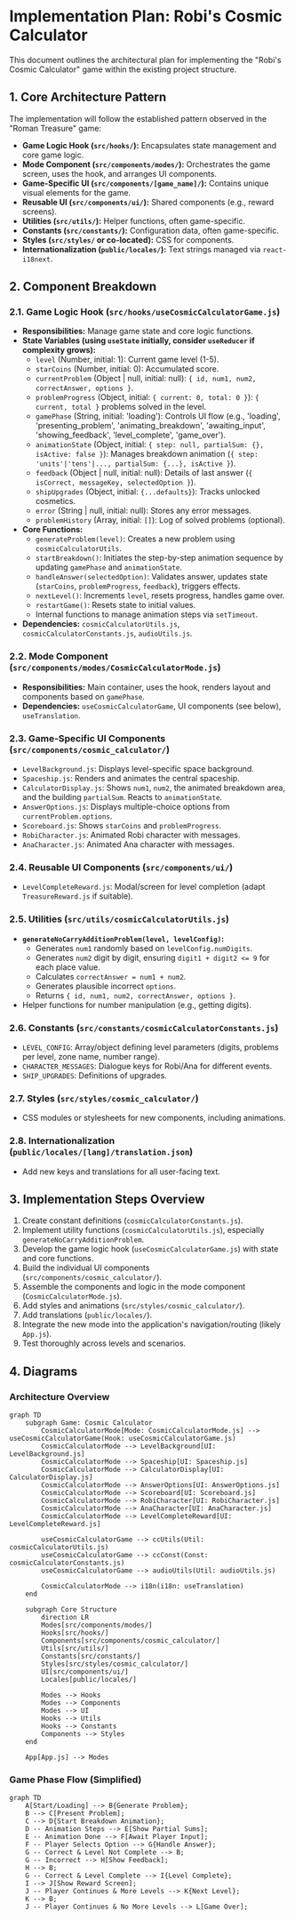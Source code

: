 # Implementation Plan: Robi's Cosmic Calculator

This document outlines the architectural plan for implementing the "Robi's Cosmic Calculator" game within the existing project structure.

## 1. Core Architecture Pattern

The implementation will follow the established pattern observed in the "Roman Treasure" game:

*   **Game Logic Hook (`src/hooks/`):** Encapsulates state management and core game logic.
*   **Mode Component (`src/components/modes/`):** Orchestrates the game screen, uses the hook, and arranges UI components.
*   **Game-Specific UI (`src/components/[game_name]/`):** Contains unique visual elements for the game.
*   **Reusable UI (`src/components/ui/`):** Shared components (e.g., reward screens).
*   **Utilities (`src/utils/`):** Helper functions, often game-specific.
*   **Constants (`src/constants/`):** Configuration data, often game-specific.
*   **Styles (`src/styles/` or co-located):** CSS for components.
*   **Internationalization (`public/locales/`):** Text strings managed via `react-i18next`.

## 2. Component Breakdown

### 2.1. Game Logic Hook (`src/hooks/useCosmicCalculatorGame.js`)

*   **Responsibilities:** Manage game state and core logic functions.
*   **State Variables (using `useState` initially, consider `useReducer` if complexity grows):**
    *   `level` (Number, initial: 1): Current game level (1-5).
    *   `starCoins` (Number, initial: 0): Accumulated score.
    *   `currentProblem` (Object | null, initial: null): `{ id, num1, num2, correctAnswer, options }`.
    *   `problemProgress` (Object, initial: `{ current: 0, total: 0 }`): `{ current, total }` problems solved in the level.
    *   `gamePhase` (String, initial: 'loading'): Controls UI flow (e.g., 'loading', 'presenting_problem', 'animating_breakdown', 'awaiting_input', 'showing_feedback', 'level_complete', 'game_over').
    *   `animationState` (Object, initial: `{ step: null, partialSum: {}, isActive: false }`): Manages breakdown animation (`{ step: 'units'|'tens'|..., partialSum: {...}, isActive }`).
    *   `feedback` (Object | null, initial: null): Details of last answer (`{ isCorrect, messageKey, selectedOption }`).
    *   `shipUpgrades` (Object, initial: `{...defaults}`): Tracks unlocked cosmetics.
    *   `error` (String | null, initial: null): Stores any error messages.
    *   `problemHistory` (Array, initial: `[]`): Log of solved problems (optional).
*   **Core Functions:**
    *   `generateProblem(level)`: Creates a new problem using `cosmicCalculatorUtils`.
    *   `startBreakdown()`: Initiates the step-by-step animation sequence by updating `gamePhase` and `animationState`.
    *   `handleAnswer(selectedOption)`: Validates answer, updates state (`starCoins`, `problemProgress`, `feedback`), triggers effects.
    *   `nextLevel()`: Increments `level`, resets progress, handles game over.
    *   `restartGame()`: Resets state to initial values.
    *   Internal functions to manage animation steps via `setTimeout`.
*   **Dependencies:** `cosmicCalculatorUtils.js`, `cosmicCalculatorConstants.js`, `audioUtils.js`.

### 2.2. Mode Component (`src/components/modes/CosmicCalculatorMode.js`)

*   **Responsibilities:** Main container, uses the hook, renders layout and components based on `gamePhase`.
*   **Dependencies:** `useCosmicCalculatorGame`, UI components (see below), `useTranslation`.

### 2.3. Game-Specific UI Components (`src/components/cosmic_calculator/`)

*   `LevelBackground.js`: Displays level-specific space background.
*   `Spaceship.js`: Renders and animates the central spaceship.
*   `CalculatorDisplay.js`: Shows `num1`, `num2`, the animated breakdown area, and the building `partialSum`. Reacts to `animationState`.
*   `AnswerOptions.js`: Displays multiple-choice options from `currentProblem.options`.
*   `Scoreboard.js`: Shows `starCoins` and `problemProgress`.
*   `RobiCharacter.js`: Animated Robi character with messages.
*   `AnaCharacter.js`: Animated Ana character with messages.

### 2.4. Reusable UI Components (`src/components/ui/`)

*   `LevelCompleteReward.js`: Modal/screen for level completion (adapt `TreasureReward.js` if suitable).

### 2.5. Utilities (`src/utils/cosmicCalculatorUtils.js`)

*   **`generateNoCarryAdditionProblem(level, levelConfig)`:**
    *   Generates `num1` randomly based on `levelConfig.numDigits`.
    *   Generates `num2` digit by digit, ensuring `digit1 + digit2 <= 9` for each place value.
    *   Calculates `correctAnswer = num1 + num2`.
    *   Generates plausible incorrect `options`.
    *   Returns `{ id, num1, num2, correctAnswer, options }`.
*   Helper functions for number manipulation (e.g., getting digits).

### 2.6. Constants (`src/constants/cosmicCalculatorConstants.js`)

*   `LEVEL_CONFIG`: Array/object defining level parameters (digits, problems per level, zone name, number range).
*   `CHARACTER_MESSAGES`: Dialogue keys for Robi/Ana for different events.
*   `SHIP_UPGRADES`: Definitions of upgrades.

### 2.7. Styles (`src/styles/cosmic_calculator/`)

*   CSS modules or stylesheets for new components, including animations.

### 2.8. Internationalization (`public/locales/[lang]/translation.json`)

*   Add new keys and translations for all user-facing text.

## 3. Implementation Steps Overview

1.  Create constant definitions (`cosmicCalculatorConstants.js`).
2.  Implement utility functions (`cosmicCalculatorUtils.js`), especially `generateNoCarryAdditionProblem`.
3.  Develop the game logic hook (`useCosmicCalculatorGame.js`) with state and core functions.
4.  Build the individual UI components (`src/components/cosmic_calculator/`).
5.  Assemble the components and logic in the mode component (`CosmicCalculatorMode.js`).
6.  Add styles and animations (`src/styles/cosmic_calculator/`).
7.  Add translations (`public/locales/`).
8.  Integrate the new mode into the application's navigation/routing (likely `App.js`).
9.  Test thoroughly across levels and scenarios.

## 4. Diagrams

### Architecture Overview

```mermaid
graph TD
    subgraph Game: Cosmic Calculator
        CosmicCalculatorMode[Mode: CosmicCalculatorMode.js] --> useCosmicCalculatorGame(Hook: useCosmicCalculatorGame.js)
        CosmicCalculatorMode --> LevelBackground[UI: LevelBackground.js]
        CosmicCalculatorMode --> Spaceship[UI: Spaceship.js]
        CosmicCalculatorMode --> CalculatorDisplay[UI: CalculatorDisplay.js]
        CosmicCalculatorMode --> AnswerOptions[UI: AnswerOptions.js]
        CosmicCalculatorMode --> Scoreboard[UI: Scoreboard.js]
        CosmicCalculatorMode --> RobiCharacter[UI: RobiCharacter.js]
        CosmicCalculatorMode --> AnaCharacter[UI: AnaCharacter.js]
        CosmicCalculatorMode --> LevelCompleteReward[UI: LevelCompleteReward.js]

        useCosmicCalculatorGame --> ccUtils(Util: cosmicCalculatorUtils.js)
        useCosmicCalculatorGame --> ccConst(Const: cosmicCalculatorConstants.js)
        useCosmicCalculatorGame --> audioUtils(Util: audioUtils.js)

        CosmicCalculatorMode --> i18n(i18n: useTranslation)
    end

    subgraph Core Structure
        direction LR
        Modes[src/components/modes/]
        Hooks[src/hooks/]
        Components[src/components/cosmic_calculator/]
        Utils[src/utils/]
        Constants[src/constants/]
        Styles[src/styles/cosmic_calculator/]
        UI[src/components/ui/]
        Locales[public/locales/]

        Modes --> Hooks
        Modes --> Components
        Modes --> UI
        Hooks --> Utils
        Hooks --> Constants
        Components --> Styles
    end

    App[App.js] --> Modes
```

### Game Phase Flow (Simplified)

```mermaid
graph TD
    A[Start/Loading] --> B{Generate Problem};
    B --> C[Present Problem];
    C --> D{Start Breakdown Animation};
    D -- Animation Steps --> E[Show Partial Sums];
    E -- Animation Done --> F[Await Player Input];
    F -- Player Selects Option --> G{Handle Answer};
    G -- Correct & Level Not Complete --> B;
    G -- Incorrect --> H[Show Feedback];
    H --> B;
    G -- Correct & Level Complete --> I{Level Complete};
    I --> J[Show Reward Screen];
    J -- Player Continues & More Levels --> K{Next Level};
    K --> B;
    J -- Player Continues & No More Levels --> L[Game Over];